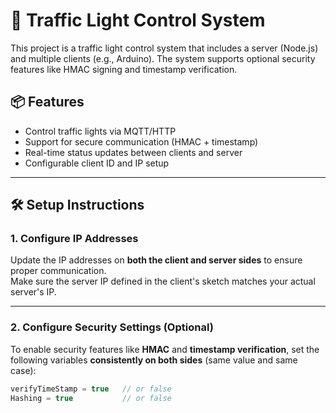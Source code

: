 # 🚦 Traffic Light Control System

This project is a traffic light control system that includes a server (Node.js) and multiple clients (e.g., Arduino). The system supports optional security features like HMAC signing and timestamp verification.

## 📦 Features

- Control traffic lights via MQTT/HTTP
- Support for secure communication (HMAC + timestamp)
- Real-time status updates between clients and server
- Configurable client ID and IP setup

---

## 🛠️ Setup Instructions

### 1. Configure IP Addresses

Update the IP addresses on **both the client and server sides** to ensure proper communication.  
Make sure the server IP defined in the client's sketch matches your actual server's IP.

---

### 2. Configure Security Settings (Optional)

To enable security features like **HMAC** and **timestamp verification**, set the following variables **consistently on both sides** (same value and same case):

```js
verifyTimeStamp = true   // or false
Hashing = true           // or false
